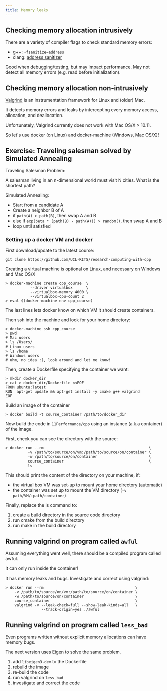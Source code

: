 ```yaml
---
title: Memory leaks
---
```


## Checking memory allocation intrusively

There are a variety of compiler flags to check standard memory errors:

- g++: `-fsanitize=address`
- clang: [address sanitizer](https://clang.llvm.org/docs/AddressSanitizer.html)

Good when debugging/testing, but may impact performance. May not detect all
memory errors (e.g. read before initialization).

## Checking memory allocation non-intrusively

[Valgrind](http://valgrind.org/) is an instrumentation framework for Linux and (older) Mac.

It detects memory errors and leaks by intercepting every memory access,
allocation, and deallocation.

Unfortunately, Valgrind currently does not work with Mac OS/X > 10.11.

So let's use docker (on Linux) and docker-machine (Windows, Mac OS/X)!

## Exercise: Traveling salesman solved by Simulated Annealing

Traveling Salesman Problem:

   A salesman living in an n-dimensional world must visit N cities. What is the
   shortest path?

Simulated Annealing:

- Start from a candidate A
- Create a neighbor B of A
- if `path(A) > path(B)`, then swap A and B
- else if `exp(beta * (path(B) - path(A))) > random()`, then swap A and B
- loop until satisfied



### Setting up a docker VM and docker

First download/update to the latest course:

```
git clone https://github.com/UCL-RITS/research-computing-with-cpp
```

Creating a virtual machine is optional on Linux, and necessary on Windows and Mac OS/X

```
> docker-machine create cpp_course  \
           --driver virtualbox      \
           --virtualbox-memory 4000 \
           --virtualbox-cpu-count 2
> eval $(docker-machine env cpp_course)
```

The last lines lets docker know on which VM it should create containers.

Then ssh into the machine and look for your home directory:

```
> docker-machine ssh cpp_course
> pwd
# Mac users
> ls /Users/
# Linux users
> ls /home
# Windows users
# uhm, no idea :(, look around and let me know!
```

Then, create a Dockerfile specifying the container we want:

```
> mkdir docker_dir
> cat > docker_dir/Dockerfile <<EOF
FROM ubuntu:latest
RUN  apt-get update && apt-get install -y cmake g++ valgrind
EOF
```

Build an image of the container

```
> docker build -t course_container /path/to/docker_dir
```

Now build  the code in `11Performance/cpp` using an instance (a.k.a container)
of the image.

First, check you can see the directory with the source:

```
> docker run --rm                                               \
          -v /path/to/source/on/vm:/path/to/source/on/container \
          -w /path/to/source/on/container                       \
          course_container                                      \
          ls
```

This should print the content of the directory on your machine, if:

- the virtual box VM was set-up to mount your home directory (automatic)
- the container was set up to mount the VM directory (`-v path/VM/:path/container`)

Finally, replace the ls command to:

1. create a build directory in the source code directory
1. run cmake from the build directory
1. run make in the build directory

## Running valgrind on program called `awful`

Assuming everything went well, there should be a compiled program called awful.

It can only run inside the container!

It has memory leaks and bugs. Investigate and correct using valgrind:

```
> docker run --rm                                         \
    -v /path/to/source/on/vm:/path/to/source/on/container \
    -w /path/to/source/on/container                       \
    course_container                                      \
    valgrind -v --leak-check=full --show-leak-kinds=all   \
                --track-origin=yes ./awful
```

## Running valgrind on program called `less_bad`

Even programs written without explicit memory allocations can have memory bugs.

The next version uses Eigen to solve the same problem.

1. add `libeigen3-dev` to the Dockerfile
1. rebuild the image
1. re-build the code
1. run valgrind on `less_bad`
1. investigate and correct the code
